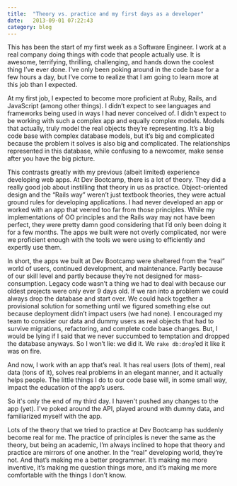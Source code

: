```yaml
---
title:  "Theory vs. practice and my first days as a developer"
date:   2013-09-01 07:22:43
category: blog
---
```


This has been the start of my first week as a Software Engineer. I work at a real company doing things with code that people actually use. It is awesome, terrifying, thrilling, challenging, and hands down the coolest thing I’ve ever done. I’ve only been poking around in the code base for a few hours a day, but I’ve come to realize that I am going to learn more at this job than I expected.

At my first job, I expected to become more proficient at Ruby, Rails, and JavaScript (among other things). I didn’t expect to see languages and frameworks being used in ways I had never conceived of. I didn’t expect to be working with such a complex app and equally complex models. Models that actually, truly model the real objects they’re representing. It’s a big code base with complex database models, but it’s big and complicated because the problem it solves is also big and complicated. The relationships represented in this database, while confusing to a newcomer, make sense after you have the big picture.

This contrasts greatly with my previous (albeit limited) experience developing web apps. At Dev Bootcamp, there is a lot of theory. They did a really good job about instilling that theory in us as practice. Object-oriented design and the “Rails way” weren’t just textbook theories, they were actual ground rules for developing applications. I had never developed an app or worked with an app that veered too far from those principles. While my implementations of OO principles and the Rails way may not have been perfect, they were pretty damn good considering that I’d only been doing it for a few months. The apps we built were not overly complicated, nor were we proficient enough with the tools we were using to efficiently and expertly use them.

In short, the apps we built at Dev Bootcamp were sheltered from the “real” world of users, continued development, and maintenance. Partly because of our skill level and partly because they’re not designed for mass-consumption. Legacy code wasn’t a thing we had to deal with because our oldest projects were only ever 9 days old. If we ran into a problem we could always drop the database and start over. We could hack together a provisional solution for something until we figured something else out because deployment didn’t impact users (we had none). I encouraged my team to consider our data and dummy users as real objects that had to survive migrations, refactoring, and complete code base changes. But, I would be lying if I said that we never succumbed to temptation and dropped the database anyways. So I won’t lie: we did it. We `rake db:drop`’ed it like it was on fire.

And now, I work with an app that’s real. It has real users (lots of them), real data (tons of it), solves real problems in an elegant manner, and it actually helps people. The little things I do to our code base will, in some small way, impact the education of the app’s users.

So it's only the end of my third day. I haven't pushed any changes to the app (yet). I've poked around the API, played around with dummy data, and familiarized myself with the app.

Lots of the theory that we tried to practice at Dev Bootcamp has suddenly become real for me. The practice of principles is never the same as the theory, but being an academic, I’m always inclined to hope that theory and practice are mirrors of one another. In the “real” developing world, they’re not. And that’s making me a better programmer. It’s making me more inventive, it’s making me question things more, and it’s making me more comfortable with the things I don’t know.